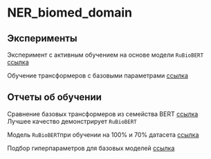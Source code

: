 # NER_biomed_domain

## Эксперименты
  
Эксперимент с активным обучением на основе модели `RuBioBERT` [ссылка](https://github.com/ekaterinatao/NER_biomed_domain/blob/main/active_learning/%D0%92%D0%9A%D0%A0_nerel_bio_RuBioBERT_active_learning.ipynb)  
  
Обучение трансформеров с базовыми параметрами [ссылка](https://github.com/ekaterinatao/NER_biomed_domain/tree/main/transformers_base)  

## Отчеты об обучении
  
Сравнение базовых трансформеров из семейства BERT [ссылка](https://wandb.ai/taoea/ner_bert_nerel_bio/reports/-BERT--Vmlldzo2OTgxNTI5?accessToken=1b103mz7bs0p8546a7t71qheic7da6ol01uzzqlzqnbw0rie5kwwuh7lv7sdzffh)  
Лучшее качество демонстрирует `RuBioBERT`  
  
Модель `RuBioBERT`при обучении на 100% и 70% датасета [ссылка](https://api.wandb.ai/links/taoea/d0zdikvq)  
  
Подбор гиперпараметров для базовых моделей [ссылка](https://github.com/ekaterinatao/NER_biomed_domain/blob/main/transformers_base/%D0%92%D0%9A%D0%A0_nerel_bio_ruBERT_base.ipynb)